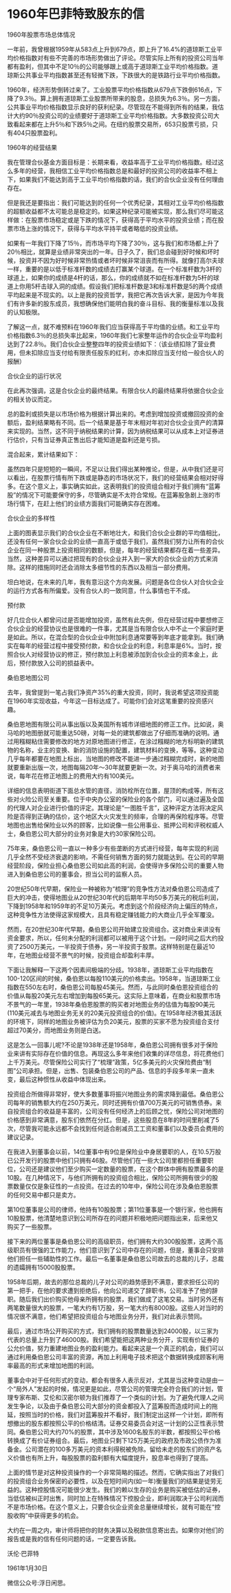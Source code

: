 # 1960年巴菲特致股东的信

1960年股票市场总体情况

一年前，我曾根据1959年从583点上升到679点，即上升了16.4%的道琼斯工业平均价格指数对有些不完善的市场形势做出了评论。尽管实际上所有的投资公司当年都有盈利，但其中不足10％的公司能够跟上或高于道琼斯工业平均价格指数。道琼斯公共事业平均指数甚至还有轻微下跌，下跌很大的是铁路行业平均价格指数。

1960年，经济形势倒转过来了。工业股票平均价格指数从679点下跌倒616点，下降了9.3％。算上拥有道琼斯工业股票所带来的股息，总损失为6.3％。另一方面，公共事业平均价格指数显示良好的获利纪录。尽管现在不能得到所有的结果，我估计大约90％投资公司的业绩要好于道琼斯工业平均价格指数。大多数投资公司大致看起来都在上升5％和下跌5％之间。在纽约股票交易所，653只股票亏损，只有404只股票盈利。

1960年的经营结果

我在管理合伙基金方面目标是：长期来看，收益率高于工业平均价格指数。经过这么多年的经营，我相信工业平均价格指数总是和最好的投资公司的收益率不相上下，如果我们不能达到高于工业平均价格指数的话，我们的合伙企业没有任何理由存在。

但是我还是要指出：我们可能达到的任何一个优秀纪录，其相对工业平均价格指数的超额收益都不太可能总是稳定的。如果这种纪录可能被实现，那么我们尽可能这样做：在股票市场稳定或是下跌的情况下，获得高于平均水平的投资业绩；而在股票市场上涨的情况下，获得与平均水平持平或者略低的投资业绩。

如果有一年我们下降了15％，而市场平均下降了30％，这与我们和市场都上升了20％相比，就算是业绩非常突出的一年。日子久了，我们总会碰到好时候和坏时候，投资并不因为好时候非常热情或者坏时候非常沮丧而有所得。就像打高尔夫球一样，重要的是以低于标准杆数的成绩去打赢某个球道。在一个标准杆数为3杆的球道上，如果你的成绩是4杆的话，那么，你的成绩就不如在标准杆数为5杆的球道上你用5杆击球入洞的成绩。假设我们把标准杆数是3和标准杆数是5的两个成绩平均起来是不现实的。以上是我的投资哲学，我把它再次告诉大家，是因为今年我们有许多新的股东成员，我想确保他们能明白我的奋斗目标、我的衡量标准以及我的认知极限。

了解这一点，就不难预料在1960年我们应当获得高于平均值的业绩。和工业平均价格指数6.3％的总损失率比起来，1960年我们七家整年运作的合伙企业平均盈利达到了22.8％。我们合伙企业整整四年的投资业绩如下：（该业绩扣除了营业费用，但未扣除应当支付给有限责任股东的红利，亦未扣除应当支付给一般合伙人的报酬）

合伙企业的运行状况



在此再次强调，这是合伙企业的最终结果。有限合伙人的最终结果将依据合伙企业的相关协议而定。

总的盈利或损失是以市场价格为根据计算出来的。考虑到增加投资或撤回投资的金额后，盈利结果略有不同。后一个结果是基于年末相对年初对合伙企业资产的清算来实现的。当然，这不同于纳税结果的计算，因为纳税结果可以从成本上对证券进行估价，只有当证券真正售出后才能知道是盈利还是亏损。

混合起来，累计结果如下：



虽然四年只是短短的一瞬间，不足以让我们得出某种推论，但是，从中我们还是可以看出，在股票行情有所下跌或是静态的市场状况下，我们的经营结果会相对好得多。在这个意义上，事实确实如此，这表明我们的投资组合相对于我们拥有“蓝筹股”的情况下可能要保守的多，尽管确实是不太符合常规。在蓝筹股急剧上涨的市场行情下，在赶上他们的业绩方面我们可能确实存在困难。

合伙企业的多样性

上面的图表显示我们的合伙企业在不断地壮大，和我们合伙企业群的平均值相比，还没有任何一家合伙企业的业绩一直高于或低于我们，虽然我们努力让所有的合伙企业在同一种股票上投资相同的数额，但是，每年的经营结果都存在着一些差异。当然，这种差异可以通过把现有的合伙企业并入到一家大的合伙企业的方式来消除。这样的措施同时还会消除太多细节性的东西以及相当一部分费用。

坦白地说，在未来的几年，我有意沿这个方向发展。问题是各位合伙人对合伙企业的运行方式各有所偏爱。没有合伙人的一致同意，什么事情也干不成。

预付款

好几位合伙人都曾问过是否能增加投资，虽然有此先例，但在经营过程中要想修正合伙企业的经营协议也是很难的一件事，尤其是当有限合伙人中不止一个家庭时更是如此。所以，在混合型的合伙企业中附加利息通常要等到年底才能拿到。我们确实在每年的经营过程中接受预付款，和合伙企业的利息，利息率是6%。当时，按照合伙人对经营协议的修正，预付款加上利息被添加到合伙企业的资本金上，此后，预付款放入公司的损益表中。

桑伯恩地图公司

去年，我曾提到一笔占我们净资产35%的重大投资，同时，我说希望这项投资能在1960年实现收益，今年这一目标达成了。可能你们会对这笔重要的投资感兴趣。

桑伯恩地图有限公司从事出版以及美国所有城市详细地图的修正工作。比如说，奥马哈的地图册就可能重达50磅，对每一处的建筑都做出了仔细而准确的说明。通过用糨糊粘住需要修改的地方对原地图进行修正，在涂过糨糊的地方标明新的建筑物的名称，业主的变换、新的消防设施的配置，建筑材料的变换，等等。这种变动几乎每年都要在地图上标出，当地图的修改不能进一步通过糨糊完成时，新的地图就要重新出版一次，地图每隔20年～30年就要更新一次。对于奥马哈的消费者来说，每年花在修正地图上的费用大约有100美元。

详细的信息表明街道下面总水管的直径，消防栓所在位置，屋顶的构成等，所有这些对火险公司至关重要。位于中央办公室的保险业的各个部门，可以通过遍及全国的代理人对企业进行价值的评定。其理论是“一图胜千言”，这种评定方法将决定风险是否得到正确的估价，这个地区大火灾发生的频率，合理的再保险程序等。尽管地图也出售给保险业以外的顾客，比如说像一些公用事业、抵押公司和评税权威人士，桑伯恩公司大部分的业务对象是大约30家保险公司。

75年来，桑伯恩公司一直以一种多少有些垄断的方式进行经营，每年实现的利润几乎全然不受经济衰退的影响，不需任何销售方面的努力就能达到。在公司的早期经营阶段，保险业担心桑伯恩公司如此高的利润，会使得许多保险公司的重要人物进入到桑伯恩公司的董事会，担当公司的监察人员。

20世纪50年代早期，保险业一种被称为“梳理”的竞争性方法对桑伯恩公司造成了巨大的冲击，使得地图业从20世纪30年代的后期年平均50多万美元的税后利润，下降到1958年和1959年的不足10万美元。考虑到这个阶段经济向上偏压的特点，这种竞争性方法使得这家规模大，且具有稳定赚钱能力的大商业几乎全军覆没。

然而，在20世纪30年代早期，桑伯恩公司开始建立投资组合。这对商业来讲没有资金要求，所以，任何未分配的利润都可以被用于这个计划。一段时间之后大约投资了2500万美元，一半投资于债券，另一半投资于股票。这样特别是在最近10年，在地图业经营不景气的时候，投资组合却盈利丰厚。

下面让我解释一下这两个因素间极端的分歧。1938年，道琼斯工业平均指数在100-120区间的时候，桑伯恩以每股110美元的价格卖出。1958年，当道琼斯工业指数在550左右时，桑伯恩公司每股45美元。然而，与此同时桑伯恩投资组合的价值从每股20美元左右增加到每股65美元。这实际上意味着，在商业和股票市场不景气的一年里，1938年桑伯恩股票的购买者对地图业务的估值为每股90美元(110美元减去与地图业务无关的20美元投资组合的价值)。在1958年经济极其活跃的环境下，同样的地图业务被评估为负20美元，股票的买家不愿为投资组合支付超过70美分，而地图业务则是白送。

这是怎么一回事儿呢?不论是1938年还是1958年，桑伯恩公司拥有很多对于保险业来讲有实际存在价值的信息。再现这么多年来他们收集的详尽信息，将花费他们上千万美元。尽管保险公司实行了“梳理”政策，5亿多美元的火灾保险费由“制图”公司承担。但是，出售、包装桑伯恩公司的产品、信息的手段多年来一直未变，最后这种惯性从收益中体现出来。

投资组合所做得非常好，使大多数董事将振兴地图业务的需求降到最低。桑伯恩公司每年的销售额大约在250万美元，同时还拥有价值700万美元的可销售债券。来自投资组合的收益是丰富的，公司没有任何经济上的后顾之忧，保险公司对地图的价格感到非常满意，股东们依然在分红。但是，这些股息在8年的时间里削减了5次，尽管我可能永远都不会找到任何适合削减员工工资和董事们以及委员会费用的建议记录。

在我进入到董事会以前，14位董事中有9位是保险业中身居要职的人，在10.5万股已公开发行的股票中他们只拥有46股。尽管他们在一些大公司里都担任重要职位，公司还是建议他们至少购买一定数量的股票，在这个群体中拥有股票最多的是10股。在几种情况下，与他们所拥有的投资组合相比，保险公司所拥有很少的股票数量仅仅是象征性的一点投资。在过去的10年中，保险公司在涉及桑伯恩股票的任何交易中都只是卖方。

第10位董事是公司的律师，他持有10股股票；第11位董事是一个银行家，他也拥有10股股票，他清楚地意识到公司所存在的问题并积极地把问题指出来，后来他又购买了一些股票。

接下来的两位董事是桑伯恩公司的高级职员，他们拥有大约300股股票，这两个高级职员有很强的工作能力，他们意识到了公司中存在的问题，但是，董事会只安排他们担任一些辅助性的工作。最后一名董事是桑伯恩公司故去的总裁的儿子，总裁的遗孀拥有15000股股票。

1958年后期，故去的那位总裁的儿子对公司的趋势感到不满意，要求担任公司的第一把手，在他的要求遭到拒绝后，他向公司递交了辞职书，公司准予了他的辞职。随后我们出价购买他母亲所拥有的股票，我们做成了这笔交易。当时另外还有两笔数量很大的股票，一笔大约有1万股，另一笔大约有8000股。这些人对当时的情况很不满意，他们希望把投资组合与地图业务分开，我们对此表示赞同。

最后，通过市场公开购买的方式，我们拥有的股票数量达到24000股，以三家为代表的总量上升到了46000股。我们希望能把这两种业务分开，实现有价证券的公允价值，努力重建地图业务的盈利能力。看起来这是一个真正的机会，我们可以通过利用桑伯恩公司丰富的资源，再加上利用电子技术把这个数据转换成顾客利用率最高的形式来增加地图的利润。

董事会中对于任何形式的变动，都会有很多人表示反对，尤其是当这种变动是由一个“局外人”发起的时候，情况更是如此，尽管公司的管理完全符合我们的计划，管理专家布斯、艾伦和汉密尔顿为我们推荐了一个类似的计划。为了避免代理人之间发生争论，以及由于桑伯恩公司大部分的资金都投入了蓝筹股而造成时间上的拖延，按照当时的价格，我们对蓝筹股并不看好，我们制定出这样一个计划，即所有想撤出的股东都按照公平的价格结清。证券交易委员会对这一计划的公正性表示赞同。桑伯恩公司大约70%的股票，其中涉及1600名股东的半数，都按照公平价格转换成了有价证券组合。最后，地图业只剩下125万美元的政府及市政公债作为准备金。公司潜在的100多万美元的资本利得税被免除。留给未走的股东们的资产名义价值也有所上升，每股股票的盈利额有大幅度提升，股息率也得到了提高。

上面的情节是对这种投资操作的一个非常简略的描述。然而，它确实指出了对我们的投资组合业务保密的必要性，以及在短时间内(如一年)衡量我们的结果是徒劳无益的。这种控股情况可能很少发生。我们的赖以生存的业务是购买被低估的证券，当低估被纠正时出售，同时加上在特殊情况下控股企业，即利润取决于公司利润而不是市场价格。在这个意义上，只要合伙企业资金总量继续增长，就有可能在“控股收购”中获得更多的机会。

大约在一周之内，审计师将把你的财务决算以及税款信息寄出去。如果你对他们的报告或是我的信有任何问题的话，一定要告诉我。

沃伦·巴菲特

1961年1月30日


微信公众号:浮日闲思。

